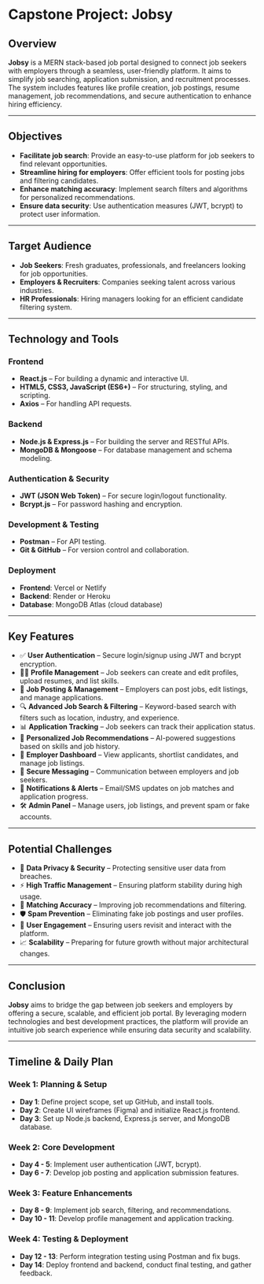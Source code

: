 # Capstone Project: Jobsy

## Overview
**Jobsy** is a MERN stack-based job portal designed to connect job seekers with employers through a seamless, user-friendly platform. It aims to simplify job searching, application submission, and recruitment processes. The system includes features like profile creation, job postings, resume management, job recommendations, and secure authentication to enhance hiring efficiency.

---

## Objectives
- **Facilitate job search**: Provide an easy-to-use platform for job seekers to find relevant opportunities.
- **Streamline hiring for employers**: Offer efficient tools for posting jobs and filtering candidates.
- **Enhance matching accuracy**: Implement search filters and algorithms for personalized recommendations.
- **Ensure data security**: Use authentication measures (JWT, bcrypt) to protect user information.

---

## Target Audience
- **Job Seekers**: Fresh graduates, professionals, and freelancers looking for job opportunities.
- **Employers & Recruiters**: Companies seeking talent across various industries.
- **HR Professionals**: Hiring managers looking for an efficient candidate filtering system.

---

## Technology and Tools

### Frontend
- **React.js** – For building a dynamic and interactive UI.
- **HTML5, CSS3, JavaScript (ES6+)** – For structuring, styling, and scripting.
- **Axios** – For handling API requests.

### Backend
- **Node.js & Express.js** – For building the server and RESTful APIs.
- **MongoDB & Mongoose** – For database management and schema modeling.

### Authentication & Security
- **JWT (JSON Web Token)** – For secure login/logout functionality.
- **Bcrypt.js** – For password hashing and encryption.

### Development & Testing
- **Postman** – For API testing.
- **Git & GitHub** – For version control and collaboration.

### Deployment
- **Frontend**: Vercel or Netlify
- **Backend**: Render or Heroku
- **Database**: MongoDB Atlas (cloud database)

---

## Key Features
- ✅ **User Authentication** – Secure login/signup using JWT and bcrypt encryption.
- 🧑‍💼 **Profile Management** – Job seekers can create and edit profiles, upload resumes, and list skills.
- 💼 **Job Posting & Management** – Employers can post jobs, edit listings, and manage applications.
- 🔍 **Advanced Job Search & Filtering** – Keyword-based search with filters such as location, industry, and experience.
- 📊 **Application Tracking** – Job seekers can track their application status.
- 🤖 **Personalized Job Recommendations** – AI-powered suggestions based on skills and job history.
- 🧾 **Employer Dashboard** – View applicants, shortlist candidates, and manage job listings.
- 💬 **Secure Messaging** – Communication between employers and job seekers.
- 🔔 **Notifications & Alerts** – Email/SMS updates on job matches and application progress.
- 🛠️ **Admin Panel** – Manage users, job listings, and prevent spam or fake accounts.

---

## Potential Challenges
- 🔐 **Data Privacy & Security** – Protecting sensitive user data from breaches.
- ⚡ **High Traffic Management** – Ensuring platform stability during high usage.
- 🎯 **Matching Accuracy** – Improving job recommendations and filtering.
- 🛡️ **Spam Prevention** – Eliminating fake job postings and user profiles.
- 🔄 **User Engagement** – Ensuring users revisit and interact with the platform.
- 📈 **Scalability** – Preparing for future growth without major architectural changes.

---

## Conclusion
**Jobsy** aims to bridge the gap between job seekers and employers by offering a secure, scalable, and efficient job portal. By leveraging modern technologies and best development practices, the platform will provide an intuitive job search experience while ensuring data security and scalability.

---

## Timeline & Daily Plan

### Week 1: Planning & Setup
- **Day 1**: Define project scope, set up GitHub, and install tools.
- **Day 2**: Create UI wireframes (Figma) and initialize React.js frontend.
- **Day 3**: Set up Node.js backend, Express.js server, and MongoDB database.

### Week 2: Core Development
- **Day 4 - 5**: Implement user authentication (JWT, bcrypt).
- **Day 6 - 7**: Develop job posting and application submission features.

### Week 3: Feature Enhancements
- **Day 8 - 9**: Implement job search, filtering, and recommendations.
- **Day 10 - 11**: Develop profile management and application tracking.

### Week 4: Testing & Deployment
- **Day 12 - 13**: Perform integration testing using Postman and fix bugs.
- **Day 14**: Deploy frontend and backend, conduct final testing, and gather feedback.
